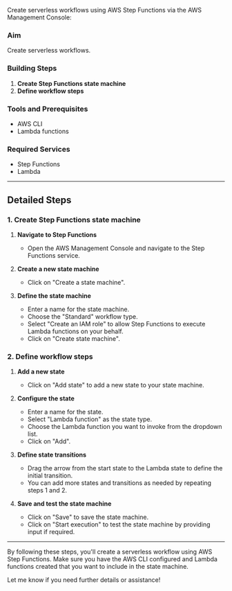 Create serverless workflows using AWS Step Functions via the AWS Management Console:

### Aim
Create serverless workflows.

### Building Steps
1. **Create Step Functions state machine**
2. **Define workflow steps**

### Tools and Prerequisites
- AWS CLI
- Lambda functions

### Required Services
- Step Functions
- Lambda

---

## Detailed Steps

### 1. Create Step Functions state machine

1. **Navigate to Step Functions**
    - Open the AWS Management Console and navigate to the Step Functions service.

2. **Create a new state machine**
    - Click on "Create a state machine".
  
3. **Define the state machine**
    - Enter a name for the state machine.
    - Choose the "Standard" workflow type.
    - Select "Create an IAM role" to allow Step Functions to execute Lambda functions on your behalf.
    - Click on "Create state machine".

### 2. Define workflow steps

1. **Add a new state**
    - Click on "Add state" to add a new state to your state machine.
  
2. **Configure the state**
    - Enter a name for the state.
    - Select "Lambda function" as the state type.
    - Choose the Lambda function you want to invoke from the dropdown list.
    - Click on "Add".

3. **Define state transitions**
    - Drag the arrow from the start state to the Lambda state to define the initial transition.
    - You can add more states and transitions as needed by repeating steps 1 and 2.

4. **Save and test the state machine**
    - Click on "Save" to save the state machine.
    - Click on "Start execution" to test the state machine by providing input if required.

---

By following these steps, you'll create a serverless workflow using AWS Step Functions. Make sure you have the AWS CLI configured and Lambda functions created that you want to include in the state machine.

Let me know if you need further details or assistance!